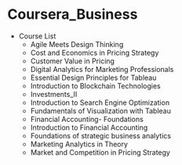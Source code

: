 # Coursera_Business

* Course List
	* Agile Meets Design Thinking
	* Cost and Economics in Pricing Strategy
	* Customer Value in Pricing
	* Digital Analytics for Marketing Professionals
	* Essential Design Principles for Tableau
	* Introduction to Blockchain Technologies
	* Investments_II
	* Introduction to Search Engine Optimization
	* Fundamentals of Visualization with Tableau
	* Financial Accounting- Foundations
	* Introduction to Financial Accounting
	* Foundations of strategic business analytics
	* Marketing Analytics in Theory
	* Market and Competition in Pricing Strategy